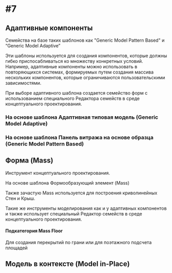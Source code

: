 # \#7

## Адаптивные компоненты

Семейства на базе таких шаблонов как "Generic Model Pattern Based" и “Generic Model Adaptive”

Эти шаблоны используется для создания компонентов, которые должны гибко приспосабливаться ко множеству конкретных условий. Например, адаптивные компоненты можно использовать в повторяющихся системах, формируемых путем создания массива нескольких компонентов, которые ограничиваются пользовательскими зависимостями.

При выборе адаптивного шаблона создается семейство форм с использованием специального Редактора семейств в среде концептуального проектирования.

### На основе шаблона Адаптивная типовая модель \(Generic Model Adaptive\)

### На основе шаблона Панель витража на основе образца \(Generic Model Pattern Based\)

## Форма \(Mass\)

Инструмент концептуального проектирования.

На основе шаблона Формообразующий элемент \(Mass\)

Также зачастую Mass используется для построения криволинейных Стен и Крыш.

Такие же инструменты моделирования как и у адаптивных компонентов и также использует специальный Редактор семейств в среде концептуального проектирования.

#### Подкатегория Mass Floor

Для создания перекрытий по грани или для поэтажного подсчета площадей

## Модель в контексте \(Model in-Place\) 

